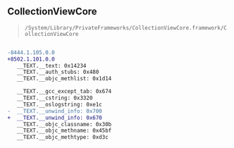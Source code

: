 ## CollectionViewCore

> `/System/Library/PrivateFrameworks/CollectionViewCore.framework/CollectionViewCore`

```diff

-8444.1.105.0.0
+8502.1.101.0.0
   __TEXT.__text: 0x14234
   __TEXT.__auth_stubs: 0x480
   __TEXT.__objc_methlist: 0x1d14

   __TEXT.__gcc_except_tab: 0x674
   __TEXT.__cstring: 0x3320
   __TEXT.__oslogstring: 0xe1c
-  __TEXT.__unwind_info: 0x700
+  __TEXT.__unwind_info: 0x670
   __TEXT.__objc_classname: 0x30b
   __TEXT.__objc_methname: 0x45bf
   __TEXT.__objc_methtype: 0xd3c

```

